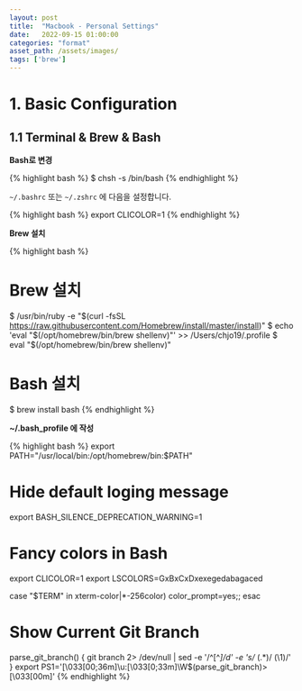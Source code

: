 ```yaml
---
layout: post
title:  "Macbook - Personal Settings"
date:   2022-09-15 01:00:00
categories: "format"
asset_path: /assets/images/
tags: ['brew']
---
```



# 1. Basic Configuration

## 1.1 Terminal & Brew & Bash

**Bash로 변경**

{% highlight bash %}
$ chsh -s /bin/bash
{% endhighlight %}


`~/.bashrc` 또는 `~/.zshrc` 에 다음을 설정합니다.

{% highlight bash %}
export CLICOLOR=1
{% endhighlight %}

**Brew 설치**

{% highlight bash %}
# Brew 설치
$ /usr/bin/ruby -e "$(curl -fsSL https://raw.githubusercontent.com/Homebrew/install/master/install)"
$ echo 'eval "$(/opt/homebrew/bin/brew shellenv)"' >> /Users/chjo19/.profile
$ eval "$(/opt/homebrew/bin/brew shellenv)"

# Bash 설치
$ brew install bash
{% endhighlight %}

**~/.bash_profile 에 작성**

{% highlight bash %}
export PATH="/usr/local/bin:/opt/homebrew/bin:$PATH"

# Hide default loging message
export BASH_SILENCE_DEPRECATION_WARNING=1

# Fancy colors in Bash
export CLICOLOR=1
export LSCOLORS=GxBxCxDxexegedabagaced

case "$TERM" in
    xterm-color|*-256color) color_prompt=yes;;
esac

# Show Current Git Branch
parse_git_branch() {
    git branch 2> /dev/null | sed -e '/^[^*]/d' -e 's/* \(.*\)/ (\1)/'
}
export PS1='\[\033[00;36m\]\u:\[\033[0;33m\]\W$(parse_git_branch)>\[\033[00m\]'
{% endhighlight %}

